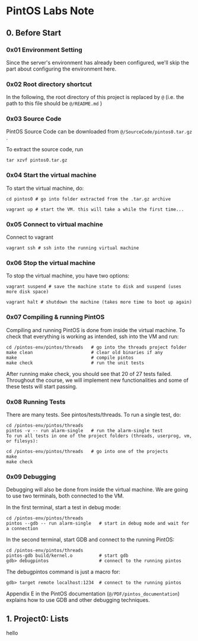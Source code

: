 # PintOS Labs Note

## 0. Before Start

### 0x01 Environment Setting

Since the server's environment has already been configured, we'll skip the part about configuring the environment here.

### 0x02 Root directory shortcut

In the following, the root directory of this project is replaced by `@` (i.e. the path to this file should be `@/README.md` ) 

### 0x03 Source Code

PintOS Source Code can be downloaded from `@/SourceCode/pintos0.tar.gz` .

To extract the source code, run

```shell
tar xzvf pintos0.tar.gz
```

### 0x04 Start the virtual machine

To start the virtual machine, do:

```shell
cd pintos0 # go into folder extracted from the .tar.gz archive
```

```shell
vagrant up # start the VM. this will take a while the first time...
```

### 0x05 Connect to virtual machine

Connect to vagrant

```shell
vagrant ssh # ssh into the running virtual machine
```

### 0x06 Stop the virtual machine

To stop the virtual machine, you have two options:

```shell
vagrant suspend # save the machine state to disk and suspend (uses more disk space)
```

```shell
vagrant halt # shutdown the machine (takes more time to boot up again)
```

### 0x07 Compiling & running PintOS

Compiling and running PintOS is done from inside the virtual machine.
To check that everything is working as intended, ssh into the VM and run:

```shell
cd /pintos-env/pintos/threads   # go into the threads project folder
make clean                      # clear old binaries if any
make                            # compile pintos
make check                      # run the unit tests
```

After running make check, you should see that 20 of 27 tests failed.
Throughout the course, we will implement new functionalities and some of these tests will start passing.

### 0x08 Running Tests
There are many tests. See pintos/tests/threads. To run a single test, do:

```shell
cd /pintos-env/pintos/threads
pintos -v -- run alarm-single   # run the alarm-single test
To run all tests in one of the project folders (threads, userprog, vm, or filesys):
```

```shell
cd /pintos-env/pintos/threads   # go into one of the projects
make
make check
```

### 0x09 Debugging
Debugging will also be done from inside the virtual machine. We are going to use two terminals, both connected to the VM.

In the first terminal, start a test in debug mode:

```shell
cd /pintos-env/pintos/threads
pintos --gdb -- run alarm-single   # start in debug mode and wait for a connection
```

In the second terminal, start GDB and connect to the running PintOS:

```shell
cd /pintos-env/pintos/threads
pintos-gdb build/kernel.o          # start gdb
gdb> debugpintos                   # connect to the running pintos
```

The debugpintos command is just a macro for:

```shell
gdb> target remote localhost:1234  # connect to the running pintos
```

Appendix E in the PintOS documentation (`@/PDF/pintos_documentation`) explains how to use GDB and other debugging techniques.

## 1. Project0: Lists

hello





















